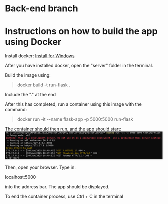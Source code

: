 # Back-end branch

# Instructions on how to build the app using Docker
Install docker:
[Install for Windows](https://docs.docker.com/desktop/setup/install/windows-install/)

After you have installed docker, open the "server" folder in the terminal.

Build the image using:

> docker build -t run-flask .

Include the "." at the end

After this has completed, run a container using this image with the command:

> docker run -it --name flask-app -p 5000:5000 run-flask

The container should then run, and the app should start:
![Image showing container running in terminal](image.png)

Then, open your browser. Type in:

localhost:5000

into the address bar. The app should be displayed.

To end the container process, use Ctrl + C in the terminal